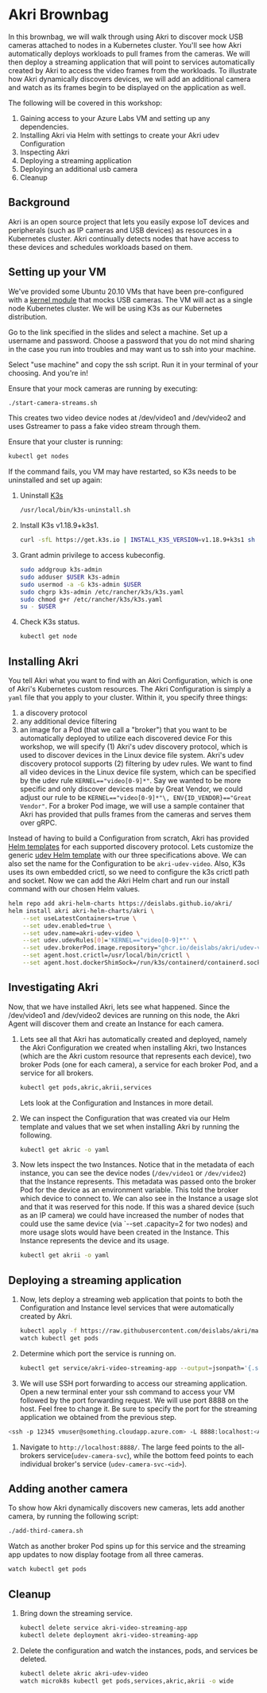 # Akri Brownbag
In this brownbag, we will walk through using Akri to discover mock USB cameras attached to nodes in a Kubernetes cluster. You'll see how Akri automatically deploys workloads to pull frames from the cameras. We will then deploy a streaming application that will point to services automatically created by Akri to access the video frames from the workloads. To illustrate how Akri dynamically discovers devices, we will add an additional camera and watch as its frames begin to be displayed on the application as well. 

The following will be covered in this workshop:
1. Gaining access to your Azure Labs VM and setting up any dependencies.  
1. Installing Akri via Helm with settings to create your Akri udev Configuration
1. Inspecting Akri
1. Deploying a streaming application
1. Deploying an additional usb camera
1. Cleanup

## Background
Akri is an open source project that lets you easily expose IoT devices and peripherals (such as IP cameras and USB devices) as resources in a Kubernetes cluster. Akri continually detects nodes that have access to these devices and schedules workloads based on them. 

## Setting up your VM
We've provided some Ubuntu 20.10 VMs that have been pre-configured with a [kernel module](https://github.com/umlaeute/v4l2loopback) that mocks USB cameras. The VM will act as a single node Kubernetes cluster. We will be using K3s as our Kubernetes distribution.

Go to the link specified in the slides and select a machine. Set up a username and password. Choose a password that you do not mind sharing in the case you run into troubles and may want us to ssh into your machine.

Select "use machine" and copy the ssh script. Run it in your terminal of your choosing. And you're in!

Ensure that your mock cameras are running by executing:
```sh
./start-camera-streams.sh
```
This creates two video device nodes at /dev/video1 and /dev/video2 and uses Gstreamer to pass a fake video stream through them.

Ensure that your cluster is running:
```sh
kubectl get nodes
```
If the command fails, you VM may have restarted, so K3s needs to be uninstalled and set up again:
1. Uninstall [K3s](https://k3s.io/)
    ```sh
    /usr/local/bin/k3s-uninstall.sh
    ```
1. Install K3s v1.18.9+k3s1.
    ```sh
    curl -sfL https://get.k3s.io | INSTALL_K3S_VERSION=v1.18.9+k3s1 sh -
    ```
1. Grant admin privilege to access kubeconfig.
    ```sh
    sudo addgroup k3s-admin
    sudo adduser $USER k3s-admin
    sudo usermod -a -G k3s-admin $USER
    sudo chgrp k3s-admin /etc/rancher/k3s/k3s.yaml
    sudo chmod g+r /etc/rancher/k3s/k3s.yaml
    su - $USER
    ```
1. Check K3s status.
    ```sh
    kubectl get node
    ```
## Installing Akri
You tell Akri what you want to find with an Akri Configuration, which is one of Akri's Kubernetes custom resources. The Akri Configuration is simply a `yaml` file that you apply to your cluster. Within it, you specify three things: 
1. a discovery protocol
2. any additional device filtering
3. an image for a Pod (that we call a "broker") that you want to be automatically deployed to utilize each discovered device
For this workshop, we will specify (1) Akri's udev discovery protocol, which is used to discover devices in the Linux device file system. Akri's udev discovery protocol supports (2) filtering by udev rules. We want to find all video devices in the Linux device file system, which can be specified by the udev rule `KERNEL=="video[0-9]*"`. Say we wanted to be more specific and only discover devices made by Great Vendor, we could adjust our rule to be `KERNEL=="video[0-9]*"\, ENV{ID_VENDOR}=="Great Vendor"`. For a broker Pod image, we will use a sample container that Akri has provided that pulls frames from the cameras and serves them over gRPC. 

Instead of having to build a Configuration from scratch, Akri has provided [Helm templates](../deployment/helm/templates) for each supported discovery protocol. Lets customize the generic [udev Helm template](../deployment/helm/templates/udev.yaml) with our three specifications above. We can also set the name for the Configuration to be `akri-udev-video`. Also, K3s uses its own embedded crictl, so we need to configure the k3s crictl path and socket. Now we can add the Akri Helm chart and run our install command with our chosen Helm values.
```sh
helm repo add akri-helm-charts https://deislabs.github.io/akri/
helm install akri akri-helm-charts/akri \
    --set useLatestContainers=true \
    --set udev.enabled=true \
    --set udev.name=akri-udev-video \
    --set udev.udevRules[0]='KERNEL=="video[0-9]*"' \
    --set udev.brokerPod.image.repository="ghcr.io/deislabs/akri/udev-video-broker:latest-dev" \
    --set agent.host.crictl=/usr/local/bin/crictl \
    --set agent.host.dockerShimSock=/run/k3s/containerd/containerd.sock
```

## Investigating Akri
Now, that we have installed Akri, lets see what happened. Since the /dev/video1 and /dev/video2 devices are running on this node, the Akri Agent will discover them and create an Instance for each camera. 

1. Lets see all that Akri has automatically created and deployed, namely the Akri Configuration we created when installing Akri, two Instances (which are the Akri custom resource that represents each device), two broker Pods (one for each camera), a service for each broker Pod, and a service for all brokers.
    ```sh
    kubectl get pods,akric,akrii,services
    ```
    Lets look at the Configuration and Instances in more detail. 

1. We can inspect the Configuration that was created via our Helm template and values that we set when installing Akri by running the following.
    ```sh
    kubectl get akric -o yaml
    ```
1. Now lets inspect the two Instances. Notice that in the metadata of each instance, you can see the device nodes (`/dev/video1` or `/dev/video2`) that the Instance represents. This metadata was passed onto the broker Pod for the device as an environment variable. This told the broker which device to connect to. We can also see in the Instance a usage slot and that it was reserved for this node. If this was a shared device (such as an IP camera) we could have increased the number of nodes that could use the same device (via `--set <protocol>.capacity=2 for two nodes) and more usage slots would have been created in the Instance. This Instance represents the device and its usage.
    ```sh 
    kubectl get akrii -o yaml
    ```
## Deploying a streaming application
1. Now, lets deploy a streaming web application that points to both the Configuration and Instance level services that were automatically created by Akri.
    ```sh
    kubectl apply -f https://raw.githubusercontent.com/deislabs/akri/main/deployment/samples/akri-video-streaming-app.yaml
    watch kubectl get pods
    ```
1. Determine which port the service is running on.
    ```sh
   kubectl get service/akri-video-streaming-app --output=jsonpath='{.spec.ports[?(@.name=="http")].nodePort}'
   ```
1. We will use SSH port forwarding to access our streaming application. Open a new terminal enter your ssh command to access your VM followed by the port forwarding request. We will use port 8888 on the host. Feel free to change it. Be sure to specify the port for the streaming application we obtained from the previous step.
```sh
<ssh -p 12345 vmuser@something.cloudapp.azure.com> -L 8888:localhost:<APP-PORT>
```
1. Navigate to `http://localhost:8888/`. The large feed points to the all-brokers service(`udev-camera-svc`), while the bottom feed points to each individual broker's service (`udev-camera-svc-<id>`).

## Adding another camera
To show how Akri dynamically discovers new cameras, lets add another camera, by running the following script:
```sh
./add-third-camera.sh
```
Watch as another broker Pod spins up for this service and the streaming app updates to now display footage from all three cameras.
```sh
watch kubectl get pods
```
## Cleanup 
1. Bring down the streaming service.
    ```sh
    kubectl delete service akri-video-streaming-app
    kubectl delete deployment akri-video-streaming-app
    ```
1. Delete the configuration and watch the instances, pods, and services be deleted.
    ```sh
    kubectl delete akric akri-udev-video
    watch microk8s kubectl get pods,services,akric,akrii -o wide
    ```